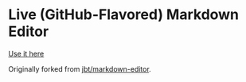 # Live (GitHub-Flavored) Markdown Editor

[Use it here](http://bioconnector.org/markdown-editor)

Originally forked from [jbt/markdown-editor](https://github.com/jbt/markdown-editor). 